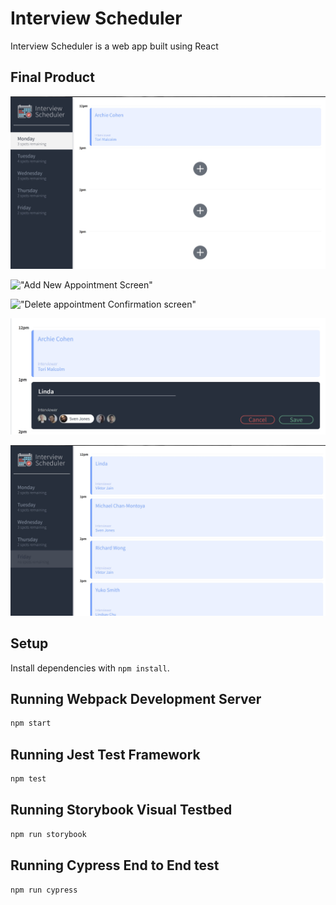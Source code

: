# Interview Scheduler

Interview Scheduler is a web app built using React

## Final Product

!["Scheduler Home Page with calender view of appointment details for the week"](./docs/Home.jpg)

!["Add New Appointment Screen"](./docs/AddAppointment.jpg)

!["Delete appointment Confirmation screen"](./docs/DeleteAppointment.jpg)

!["Edit existing appointment Screen"](./docs/EditAppointment.jpg)

!["Fully booked Friday with no spot avaialbe"](./docs/FullAppointment.jpg)

## Setup

Install dependencies with `npm install`.

## Running Webpack Development Server

```sh
npm start
```

## Running Jest Test Framework

```sh
npm test
```

## Running Storybook Visual Testbed

```sh
npm run storybook
```

## Running Cypress End to End test

```sh
npm run cypress
```

